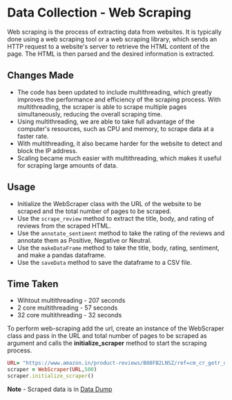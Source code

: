 # Data Collection - Web Scraping
Web scraping is the process of extracting data from websites. It is typically done using a web scraping tool or a web scraping library, which sends an HTTP request to a website's server to retrieve the HTML content of the page. The HTML is then parsed and the desired information is extracted.

## Changes Made

- The code has been updated to include multithreading, which greatly improves the performance and efficiency of the scraping process. With multithreading, the scraper is able to scrape multiple pages simultaneously, reducing the overall scraping time.
- Using multithreading, we are able to take full advantage of the computer's resources, such as CPU and memory, to scrape data at a faster rate.
- With multithreading, it also became harder for the website to detect and block the IP address.
- Scaling became much easier with multithreading, which makes it useful for scraping large amounts of data.

## Usage

- Initialize the WebScraper class with the URL of the website to be scraped and the total number of pages to be scraped.
- Use the `scrape_review` method to extract the title, body, and rating of reviews from the scraped HTML.
- Use the `annotate_sentiment` method to take the rating of the reviews and annotate them as Positive, Negative or Neutral.
- Use the `makeDataFrame` method to take the title, body, rating, sentiment, and make a pandas dataframe.
- Use the `saveData` method to save the dataframe to a CSV file.

## Time Taken
- Wihtout multithreading - 207 seconds
- 2 core multithreading - 57 seconds
- 32 core multithreading - 32 seconds

To perform web-scraping add the url, create an instance of the WebScraper class and pass in the URL and total number of pages to be scraped as argument and calls the **initialize_scraper** method to start the scraping process.

```ruby
URL= "https://www.amazon.in/product-reviews/B08FB2LNSZ/ref=cm_cr_getr_d_paging_btm_next_2?ie=UTF8&filterByStar=all_stars&reviewerType=all_reviews&pageNumber="
scraper = WebScraper(URL,500)
scraper.initialize_scraper()
```

**Note** - Scraped data is in [Data Dump](https://github.com/AaronANoronha/CustomerReviewAnalysis/tree/main/Data/Data%20Dump)
